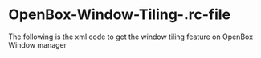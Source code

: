# OpenBox-Window-Tiling-.rc-file
The following is the xml code to get the window tiling feature on OpenBox Window manager 
